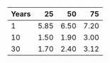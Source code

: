 | Years |   25 |   50 |   75 |
|-------|-----:|-----:|-----:|
| 1     | 5.85 | 6.50 | 7.20 |
| 10    | 1.50 | 1.90 | 3.00 |
| 30    | 1.70 | 2.40 | 3.12 |
